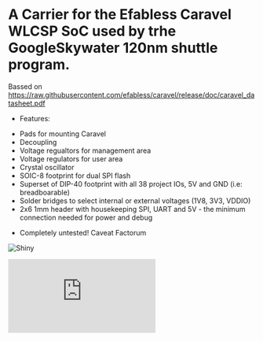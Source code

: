 A Carrier for the Efabless Caravel WLCSP SoC used by trhe GoogleSkywater 120nm shuttle program.
==============================================================================================

Bassed on https://raw.githubusercontent.com/efabless/caravel/release/doc/caravel_datasheet.pdf


* Features:
 - Pads for mounting Caravel
 - Decoupling
 - Voltage regualtors for management area
 - Voltage regulators for user area
 - Crystal oscillator
 - SOIC-8 footprint for dual SPI flash
 - Superset of DIP-40 footprint with all 38 project IOs, 5V and GND (i.e: breadboarable)
 - Solder bridges to select internal or external voltages (1V8, 3V3, VDDIO)
 - 2x6 1mm header with housekeeping SPI, UART and 5V  - the minimum connection needed for power and debug


* Completely untested! Caveat Factorum

![Shiny](https://github.com/samlittlewood/caravel_carrier/blob/main/rev0.1/carrier.png)

![Schematic](https://github.com/samlittlewood/caravel_carrier/blob/main/rev0.1/carrier.pdf)



